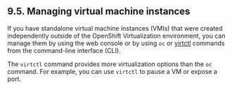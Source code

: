 ## 9.5. Managing virtual machine instances




If you have standalone virtual machine instances (VMIs) that were created independently outside of the OpenShift Virtualization environment, you can manage them by using the web console or by using `oc` or [virtctl](https://access.redhat.com/documentation/en-us/openshift_container_platform/4.11/html-single/virtualization/#virt-using-the-cli-tools) commands from the command-line interface (CLI).

The `virtctl` command provides more virtualization options than the `oc` command. For example, you can use `virtctl` to pause a VM or expose a port.

